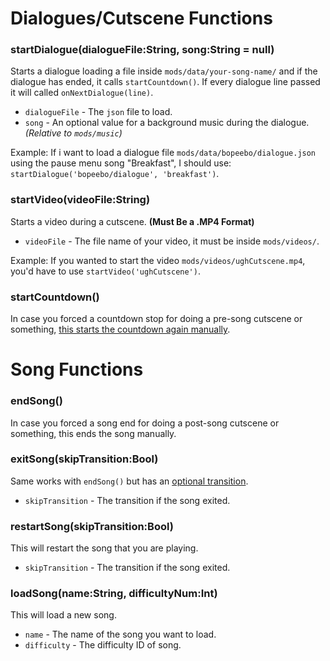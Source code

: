 # Dialogues/Cutscene Functions
### startDialogue(dialogueFile:String, song:String = null)
Starts a dialogue loading a file inside `mods/data/your-song-name/` and if the dialogue has ended, it calls `startCountdown()`. If every dialogue line passed it will called `onNextDialogue(line)`.

- `dialogueFile` - The `json` file to load.
- `song` - An optional value for a background music during the dialogue. _(Relative to `mods/music`)_

Example: If i want to load a dialogue file `mods/data/bopeebo/dialogue.json` using the pause menu song "Breakfast", I should use: `startDialogue('bopeebo/dialogue', 'breakfast')`.

### startVideo(videoFile:String)
Starts a video during a cutscene. **(Must Be a .MP4 Format)**

- `videoFile` - The file name of your video, it must be inside `mods/videos/`.

Example: If you wanted to start the video `mods/videos/ughCutscene.mp4`, you'd have to use `startVideo('ughCutscene')`.

### startCountdown()
In case you forced a countdown stop for doing a pre-song cutscene or something, <ins>this starts the countdown again manually</ins>.

# Song Functions
### endSong()
In case you forced a song end for doing a post-song cutscene or something, this ends the song manually.

### exitSong(skipTransition:Bool)
Same works with `endSong()` but has an <ins>optional transition</ins>.

- `skipTransition` - The transition if the song exited.

### restartSong(skipTransition:Bool)
This will restart the song that you are playing.

- `skipTransition` - The transition if the song exited.

### loadSong(name:String, difficultyNum:Int)
This will load a new song.

- `name` - The name of the song you want to load.
- `difficulty` - The difficulty ID of song.